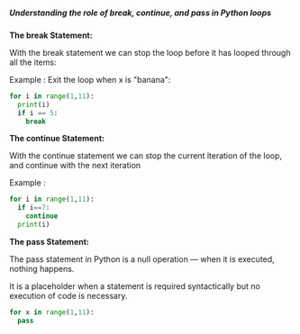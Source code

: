 ##### Understanding the role of break, continue, and pass in Python loops

**The break Statement:**

With the break statement we can stop the loop before it has looped through all the items:

Example : Exit the loop when x is "banana":

```python
for i in range(1,11):
  print(i)
  if i == 5:
    break
```
**The continue Statement:**

With the continue statement we can stop the current iteration of the loop, and continue with the next iteration

Example : 
```python
for i in range(1,11):
  if i==7:
    continue
  print(i)
```
**The pass Statement:**

The pass statement in Python is a null operation — when it is executed, nothing happens. 

It is a placeholder when a statement is required syntactically but no execution of code is necessary.

```python
for x in range(1,11):
  pass
```